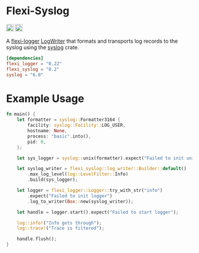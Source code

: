 Flexi-Syslog
============

[<img alt="crates.io" src="https://img.shields.io/crates/v/flexi-syslog.svg?style=for-the-badge&color=fc8d62&logo=rust" height="20">](https://crates.io/crates/flexi-syslog)
[<img alt="docs.rs" src="https://img.shields.io/badge/docs.rs-flexi-syslog?style=for-the-badge&labelColor=555555&logoColor=white&logo=data:image/svg+xml;base64" height="20">](https://docs.rs/flexi-syslog)

A [flexi-logger](https://docs.rs/flexi_logger/0.22.0/flexi_logger/) [LogWriter](https://docs.rs/flexi_logger/0.22.0/flexi_logger/writers/trait.LogWriter.html) that formats and transports log records to the syslog using the [syslog](https://docs.rs/syslog/6.0.1/syslog/index.html) crate.

```toml
[dependencies]
flexi_logger = "0.22"
flexi_syslog = "0.2"
syslog = "6.0"
```

# Example Usage

```rust
fn main() {
    let formatter = syslog::Formatter3164 {
        facility: syslog::Facility::LOG_USER,
        hostname: None,
        process: "basic".into(),
        pid: 0,
    };

    let sys_logger = syslog::unix(formatter).expect("Failed to init unix socket");

    let syslog_writer = flexi_syslog::log_writer::Builder::default()
        .max_log_level(log::LevelFilter::Info)
        .build(sys_logger);

    let logger = flexi_logger::Logger::try_with_str("info")
        .expect("Failed to init logger")
        .log_to_writer(Box::new(syslog_writer));

    let handle = logger.start().expect("Failed to start logger");

    log::info!("Info gets through");
    log::trace!("Trace is filtered");

    handle.flush();
}
```

